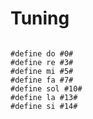 # Tuning

```scenario oscilla

#define do #0#
#define re #3#
#define mi #5#
#define fa #7#
#define sol #10#
#define la #13#
#define si #14#

```
